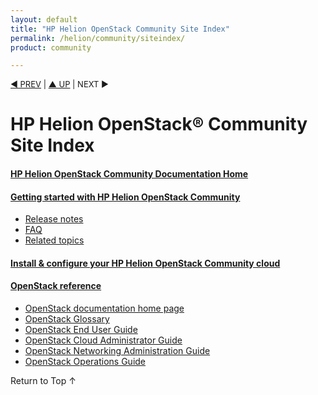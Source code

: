 ```yaml
---
layout: default
title: "HP Helion OpenStack Community Site Index"
permalink: /helion/community/siteindex/
product: community

---
```


<script>

function PageRefresh {
onLoad="window.refresh"
}

PageRefresh();

</script>


<p style="font-size: small;"> <a href="/cloudos/">&#9664; PREV</a> | <a href="/cloudos/">&#9650; UP</a> | NEXT &#9654; </p>

# HP Helion OpenStack&reg; Community Site Index

#### [HP Helion OpenStack Community Documentation Home](/helion/community)

<!-- #### [HP Helion OpenStack Community Edition Open Source and Third-Party Software License Agreements](/helion/community/community-3rd-party-license-agreements/) -->

#### [Getting started with HP Helion OpenStack Community](/helion/community/)

* [Release notes](/helion/community/release-notes/) 
* [FAQ](/helion/community/faqs/)  
* [Related topics](/helion/community/related-links/)

#### [Install &amp; configure your HP Helion OpenStack Community  cloud](/helion/community/install/)



#### [OpenStack reference](/helion/openstack/)
 
* [OpenStack documentation home page](http://docs.openstack.org/)
* [OpenStack Glossary](http://docs.openstack.org/glossary/content/glossary.html)
* [OpenStack End User Guide](http://docs.openstack.org/user-guide/content/index.html)
* [OpenStack Cloud Administrator Guide](http://docs.openstack.org/trunk/openstack-compute/admin/content/index.html)
* [OpenStack Networking Administration Guide](http://docs.openstack.org/trunk/openstack-network/admin/content/index.html)
* [OpenStack Operations Guide](http://docs.openstack.org/trunk/openstack-ops/content/index.html)
 
<a href="#top" style="padding:14px 0px 14px 0px; text-decoration: none;"> Return to Top &#8593; </a>
 
